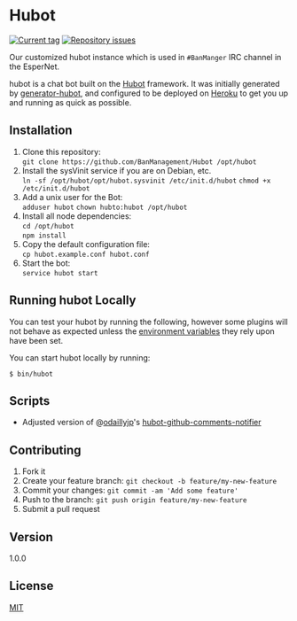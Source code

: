 # Hubot

[![Current tag](http://img.shields.io/github/tag/BanManagement/Hubot.svg)](https://github.com/BanManagement/Hubot/tags) [![Repository issues](http://issuestats.com/github/BanManagement/Hubot/badge/issue)](http://issuestats.com/github/BanManagement/Hubot) 

Our customized hubot instance which is used in `#BanManger` IRC channel in the EsperNet.

hubot is a chat bot built on the [Hubot][hubot] framework. It was
initially generated by [generator-hubot][generator-hubot], and configured to be
deployed on [Heroku][heroku] to get you up and running as quick as possible.

[heroku]: http://www.heroku.com
[hubot]: http://hubot.github.com
[generator-hubot]: https://github.com/github/generator-hubot

## Installation

1. Clone this repository:  
  `git clone https://github.com/BanManagement/Hubot /opt/hubot`
2. Install the sysVinit service if you are on Debian, etc.  
  `ln -sf /opt/hubot/opt/hubot.sysvinit /etc/init.d/hubot`
  `chmod +x /etc/init.d/hubot`
3. Add a unix user for the Bot:  
  `adduser hubot`
  `chown hubto:hubot /opt/hubot`
4. Install all node dependencies:  
  `cd /opt/hubot`  
  `npm install`
5. Copy the default configuration file:  
  `cp hubot.example.conf hubot.conf`
6. Start the bot:  
  `service hubot start`

## Running hubot Locally

You can test your hubot by running the following, however some plugins will not
behave as expected unless the [environment variables](#configuration) they rely
upon have been set.

You can start hubot locally by running:

    $ bin/hubot

## Scripts

* Adjusted version of @[odaillyjp](https://github.com/odaillyjp)'s [hubot-github-comments-notifier](https://github.com/odaillyjp/hubot-github-comments-notifier)

## Contributing

1. Fork it
2. Create your feature branch: `git checkout -b feature/my-new-feature`
3. Commit your changes: `git commit -am 'Add some feature'`
4. Push to the branch: `git push origin feature/my-new-feature`
5. Submit a pull request

## Version

1.0.0

## License

[MIT](LICENSE)
